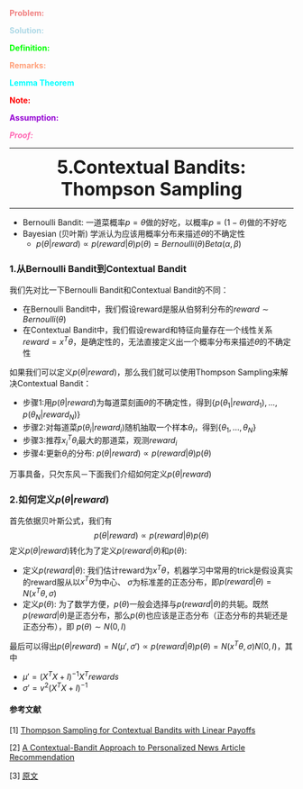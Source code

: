 <font color=LightCoral>**Problem:**</font>

<font color=LightBlue >**Solution:**</font>

<font color=Lime  >**Definition:**</font>

<font color=LightSalmon >**Remarks:**</font>

<font color=Aqua >**Lemma Theorem**</font>

<font color=Red >**Note:**</font>

<font color=DarkViolet >**Assumption:**</font>

<font color=HotPink >***Proof:***</font>

---

<center> <font size=6 ><b>5.Contextual Bandits: Thompson Sampling</b></font></center> 

---



- Bernoulli Bandit: 一道菜概率$p = \theta$做的好吃，以概率$p=(1-\theta)$做的不好吃
- Bayesian (贝叶斯) 学派认为应该用概率分布来描述$\theta$的不确定性
  - $p (\theta|reward) \propto p(reward|\theta)p(\theta) = Bernoulli(\theta)Beta(\alpha,\beta)$

### 1.从Bernoulli Bandit到Contextual Bandit

我们先对比一下Bernoulli Bandit和Contextual Bandit的不同：

- 在Bernoulli Bandit中，我们假设reward是服从伯努利分布的$reward \sim Bernoulli(\theta)$
- 在Contextual Bandit中，我们假设reward和特征向量存在一个线性关系$reward = x^T \theta$，是确定性的，无法直接定义出一个概率分布来描述$\theta$的不确定性

如果我们可以定义$p(\theta|reward)$，那么我们就可以使用Thompson Sampling来解决Contextual Bandit：

- 步骤1:用$p(\theta|reward)$为每道菜刻画$\theta$的不确定性，得到$\{p(\theta_1|reward_1),...,p(\theta_N|reward_N)\}$
- 步骤2:对每道菜$p(\theta_i|reward_i)$随机抽取一个样本$\theta_i$，得到$\{\theta_1,...,\theta_N\}$
- 步骤3:推荐$x_i^T \theta_i$最大的那道菜，观测$reward_i$
- 步骤4:更新$\theta_i$的分布: $p(\theta|reward) \propto p(reward|\theta)p(\theta)$

万事具备，只欠东风－下面我们介绍如何定义$p(\theta|reward)$

### 2.如何定义$p(\theta|reward)$

首先依据贝叶斯公式，我们有
$$
p(\theta|reward) \propto p(reward|\theta)p(\theta)
$$
定义$p(\theta|reward)$转化为了定义$p(reward|\theta)$和$p(\theta)$:

- 定义$p(reward|\theta)$: 我们估计reward为$x^T \theta$，机器学习中常用的trick是假设真实的reward服从以$x^T \theta$为中心、 $\sigma$为标准差的正态分布，即$p(reward|\theta) = N(x^T \theta,\sigma)$
- 定义$p(\theta)$: 为了数学方便，$p(\theta)$一般会选择与$p(reward|\theta)$的共轭。既然$p(reward|\theta$)是正态分布，那么$p(\theta)$也应该是正态分布（正态分布的共轭还是正态分布），即 $p(\theta) \sim N(0,I)$

最后可以得出$p(\theta|reward) = N(\mu' ,\sigma') \propto p(reward|\theta)p(\theta) = N(x^T \theta,\sigma)N(0,I)$，其中

- $\mu' = (X^TX+I)^{-1} X^T rewards$
- $\sigma' = v^2 (X^TX+I)^{-1}$


#### 参考文献

[1] [Thompson Sampling for Contextual Bandits with Linear Payoffs](https://link.zhihu.com/?target=https%3A//arxiv.org/pdf/1209.3352.pdf)

[2] [A Contextual-Bandit Approach to Personalized News Article Recommendation](https://link.zhihu.com/?target=https%3A//arxiv.org/pdf/1003.0146.pdf)

[3] [原文](https://zhuanlan.zhihu.com/p/32429623)

